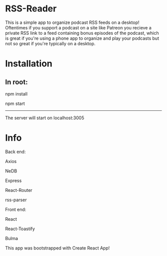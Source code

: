 # RSS-Reader

This is a simple app to organize podcast RSS feeds on a desktop! Oftentimes if you support a podcast on a site like Patreon you recieve a private RSS link to a feed containing bonus episodes of the podcast, which is great if you're using a phone app to organize and play your podcasts but not so great if you're typically on a desktop.

# Installation

In root:
-----------

npm install

npm start

-----------

The server will start on localhost:3005

# Info

Back end:

  Axios
  
  NeDB
  
  Express
  
  React-Router
  
  rss-parser
  
  
Front end:

  React
  
  React-Toastify
  
  Bulma

This app was bootstrapped with Create React App!
